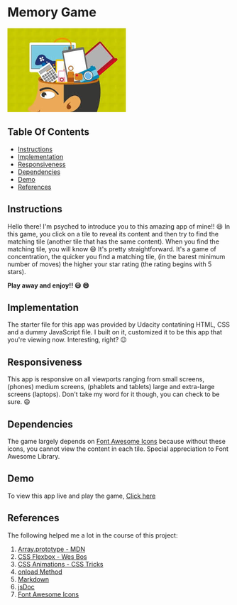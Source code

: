 # Memory Game
![Memory GAme](./img/icon.jpg)

## Table Of Contents
* [Instructions](#instructions)
* [Implementation](#implementation)
* [Responsiveness](#responsiveness)
* [Dependencies](#dependencies)
* [Demo](#demo)
* [References](#references)

## Instructions
Hello there! I'm psyched to introduce you to this amazing app of mine!! :satisfied: In this game, you click on a tile to reveal its content and then try to find the matching tile (another tile that has the same content). When you find the matching tile, you will know :smile: It's pretty straightforward. It's a game of concentration, the quicker you find a matching tile, (in the barest minimum number of moves) the higher your star rating (the rating begins with 5 stars).

**Play away and enjoy!! :smiley: :smile:**

## Implementation
The starter file for this app was provided by Udacity contatining HTML, CSS and a dummy JavaScript file. I built on it, customized it to be this app that you're viewing now. Interesting, right? :wink:

## Responsiveness
This app is responsive on all viewports ranging from small screens, (phones) medium screens, (phablets and tablets) large and extra-large screens (laptops). Don't take my word for it though, you can check to be sure. :smile:

## Dependencies
The game largely depends on [Font Awesome Icons](https://fontawesome.com/icons?d=gallery) because without these icons, you cannot view the content in each tile. Special appreciation to Font Awesome Library.

## Demo
To view this app live and play the game, [Click here](https://tomisinlalude.github.io/Memory-Game/)

## References
The following helped me a lot in the course of this project:
1. [Array.prototype - MDN](https://developer.mozilla.org/en-US/docs/Web/JavaScript/Reference/Global_Objects/Array/prototype)
2. [CSS Flexbox - Wes Bos](https://flexbox.io/)
3. [CSS Animations - CSS Tricks](https://css-tricks.com/snippets/css/keyframe-animation-syntax/)
4. [onload Method](https://developer.mozilla.org/en-US/docs/Mozilla/Tech/XUL/Attribute/onload)
5. [Markdown](https://guides.github.com/features/mastering-markdown/)
6. [jsDoc](http://usejsdoc.org/)
7. [Font Awesome Icons](https://fontawesome.com/icons?d=gallery)
